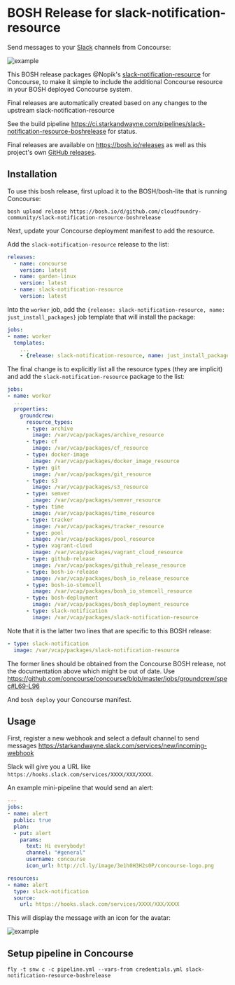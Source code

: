 BOSH Release for slack-notification-resource
============================================

Send messages to your [Slack](https://slack.com) channels from Concourse:

![example](http://cl.ly/image/1k44412g3i3E/slack_notification.png)

This BOSH release packages @Nopik's [slack-notification-resource](https://github.com/Nopik/slack-notification-resource) for Concourse, to make it simple to include the additional Concourse resource in your BOSH deployed Concourse system.

Final releases are automatically created based on any changes to the upstream slack-notification-resource

See the build pipeline https://ci.starkandwayne.com/pipelines/slack-notification-resource-boshrelease for status.

Final releases are available on https://bosh.io/releases as well as this project's own [GitHub releases](https://github.com/cloudfoundry-community/slack-notification-resource-boshrelease/releases).

Installation
------------

To use this bosh release, first upload it to the BOSH/bosh-lite that is running Concourse:

```
bosh upload release https://bosh.io/d/github.com/cloudfoundry-community/slack-notification-resource-boshrelease
```

Next, update your Concourse deployment manifest to add the resource.

Add the `slack-notification-resource` release to the list:

```yaml
releases:
  - name: concourse
    version: latest
  - name: garden-linux
    version: latest
  - name: slack-notification-resource
    version: latest
```

Into the `worker` job, add the `{release: slack-notification-resource, name: just_install_packages}` job template that will install the package:

```yaml
jobs:
- name: worker
  templates:
    ...
    - {release: slack-notification-resource, name: just_install_packages}
```

The final change is to explicitly list all the resource types (they are implicit) and add the `slack-notification-resource` package to the list:

```yaml
jobs:
- name: worker
  ...
  properties:
    groundcrew:
      resource_types:
      - type: archive
        image: /var/vcap/packages/archive_resource
      - type: cf
        image: /var/vcap/packages/cf_resource
      - type: docker-image
        image: /var/vcap/packages/docker_image_resource
      - type: git
        image: /var/vcap/packages/git_resource
      - type: s3
        image: /var/vcap/packages/s3_resource
      - type: semver
        image: /var/vcap/packages/semver_resource
      - type: time
        image: /var/vcap/packages/time_resource
      - type: tracker
        image: /var/vcap/packages/tracker_resource
      - type: pool
        image: /var/vcap/packages/pool_resource
      - type: vagrant-cloud
        image: /var/vcap/packages/vagrant_cloud_resource
      - type: github-release
        image: /var/vcap/packages/github_release_resource
      - type: bosh-io-release
        image: /var/vcap/packages/bosh_io_release_resource
      - type: bosh-io-stemcell
        image: /var/vcap/packages/bosh_io_stemcell_resource
      - type: bosh-deployment
        image: /var/vcap/packages/bosh_deployment_resource
      - type: slack-notification
        image: /var/vcap/packages/slack-notification-resource
```

Note that it is the latter two lines that are specific to this BOSH release:

```yaml
- type: slack-notification
  image: /var/vcap/packages/slack-notification-resource
```

The former lines should be obtained from the Concourse BOSH release, not the documentation above which might be out of date. Use https://github.com/concourse/concourse/blob/master/jobs/groundcrew/spec#L69-L96

And `bosh deploy` your Concourse manifest.

Usage
-----

First, register a new webhook and select a default channel to send messages https://starkandwayne.slack.com/services/new/incoming-webhook

Slack will give you a URL like `https://hooks.slack.com/services/XXXX/XXX/XXXX`.

An example mini-pipeline that would send an alert:

```yaml
---
jobs:
- name: alert
  public: true
  plan:
  - put: alert
    params:
      text: Hi everybody!
      channel: "#general"
      username: concourse
      icon_url: http://cl.ly/image/3e1h0H3H2s0P/concourse-logo.png

resources:
- name: alert
  type: slack-notification
  source:
    url: https://hooks.slack.com/services/XXXX/XXX/XXXX
```

This will display the message with an icon for the avatar:

![example](http://cl.ly/image/1k44412g3i3E/slack_notification.png)

Setup pipeline in Concourse
---------------------------

```
fly -t snw c -c pipeline.yml --vars-from credentials.yml slack-notification-resource-boshrelease
```
